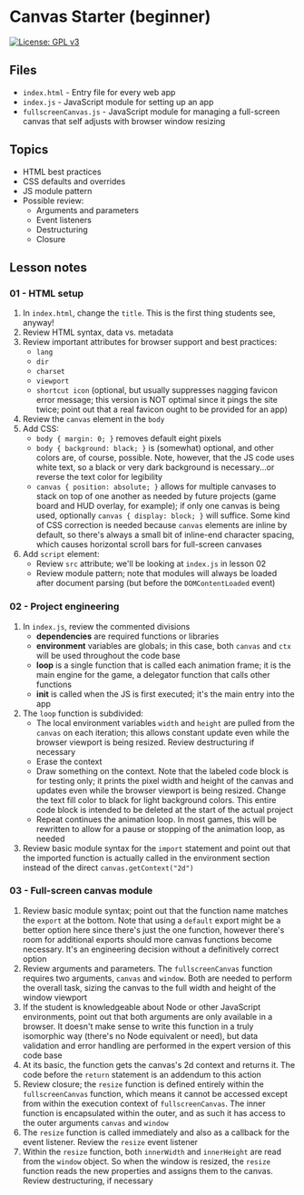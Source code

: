 # Canvas Starter (beginner)

[![License: GPL v3](https://img.shields.io/badge/License-GPLv3-blue.svg)](https://www.gnu.org/licenses/gpl-3.0)

## Files

* <code>index.html</code> - Entry file for every web app
* <code>index.js</code> - JavaScript module for setting up an app
* <code>fullscreenCanvas.js</code> - JavaScript module for managing a full-screen canvas that self adjusts with browser window resizing

## Topics

* HTML best practices
* CSS defaults and overrides
* JS module pattern
* Possible review:
    * Arguments and parameters
    * Event listeners
    * Destructuring
    * Closure

## Lesson notes

### 01 - HTML setup

1. In <code>index.html</code>, change the <code>title</code>. This is the first thing students see, anyway!
2. Review HTML syntax, data vs. metadata
3. Review important attributes for browser support and best practices:
    * <code>lang</code>
    * <code>dir</code>
    * <code>charset</code>
    * <code>viewport</code>
    * <code>shortcut icon</code> (optional, but usually suppresses nagging favicon error message; this version is NOT optimal since it pings the site twice; point out that a real favicon ought to be provided for an app)
4. Review the <code>canvas</code> element in the <code>body</code>
5. Add CSS:
    * <code>body { margin: 0; }</code> removes default eight pixels
    * <code>body { background: black; }</code> is (somewhat) optional, and other colors are, of course, possible. Note, however, that the JS code uses white text, so a black or very dark background is necessary...or reverse the text color for legibility
    * <code>canvas { position: absolute; }</code> allows for multiple canvases to stack on top of one another as needed by future projects (game board and HUD overlay, for example); if only one canvas is being used, optionally <code>canvas { display: block; }</code> will suffice. Some kind of CSS correction is needed because <code>canvas</code> elements are inline by default, so there's always a small bit of inline-end character spacing, which causes horizontal scroll bars for full-screen canvases
6. Add <code>script</code> element:
    * Review <code>src</code> attribute; we'll be looking at <code>index.js</code> in lesson 02
    * Review module pattern; note that modules will always be loaded after document parsing (but before the <code>DOMContentLoaded</code> event)

### 02 - Project engineering

1. In <code>index.js</code>, review the commented divisions
    * **dependencies** are required functions or libraries
    * **environment** variables are globals; in this case, both <code>canvas</code> and <code>ctx</code> will be used throughout the code base
    * **loop** is a single function that is called each animation frame; it is the main engine for the game, a delegator function that calls other functions
    * **init** is called when the JS is first executed; it's the main entry into the app
2. The <code>loop</code> function is subdivided:
    * The local environment variables <code>width</code> and <code>height</code> are pulled from the <code>canvas</code> on each iteration; this allows constant update even while the browser viewport is being resized. Review destructuring if necessary
    * Erase the context
    * Draw something on the context. Note that the labeled code block is for testing only; it prints the pixel width and height of the canvas and updates even while the browser viewport is being resized. Change the text fill color to black for light background colors. This entire code block is intended to be deleted at the start of the actual project
    * Repeat continues the animation loop. In most games, this will be rewritten to allow for a pause or stopping of the animation loop, as needed
3. Review basic module syntax for the <code>import</code> statement and point out that the imported function is actually called in the environment section instead of the direct <code>canvas.getContext("2d")</code>

### 03 - Full-screen canvas module

1. Review basic module syntax; point out that the function name matches the <code>export</code> at the bottom. Note that using a <code>default</code> export might be a better option here since there's just the one function, however there's room for additional exports should more canvas functions become necessary. It's an engineering decision without a definitively correct option
2. Review arguments and parameters. The <code>fullscreenCanvas</code> function requires two arguments, <code>canvas</code> and <code>window</code>. Both are needed to perform the overall task, sizing the canvas to the full width and height of the window viewport
3. If the student is knowledgeable about Node or other JavaScript environments, point out that both arguments are only available in a browser. It doesn't make sense to write this function in a truly isomorphic way (there's no Node equivalent or need), but data validation and error handling are performed in the expert version of this code base
4. At its basic, the function gets the canvas's 2d context and returns it. The code before the <code>return</code> statement is an addendum to this action
5. Review closure; the <code>resize</code> function is defined entirely within the <code>fullscreenCanvas</code> function, which means it cannot be accessed except from within the execution context of <code>fullscreenCanvas</code>. The inner function is encapsulated within the outer, and as such it has access to the outer arguments <code>canvas</code> and <code>window</code>
6. The <code>resize</code> function is called immediately and also as a callback for the event listener. Review the <code>resize</code> event listener
7. Within the <code>resize</code> function, both <code>innerWidth</code> and <code>innerHeight</code> are read from the <code>window</code> object. So when the window is resized, the <code>resize</code> function reads the new properties and assigns them to the canvas. Review destructuring, if necessary
